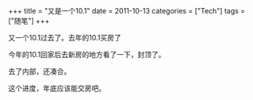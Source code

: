 +++
title = "又是一个10.1"
date = 2011-10-13
categories = ["Tech"]
tags = ["随笔"]
+++

又一个10.1过去了。去年的10.1买房了

今年的10.1回家后去新房的地方看了一下，封顶了。

去了内部，还凑合。

这个进度，年底应该能交房吧。



